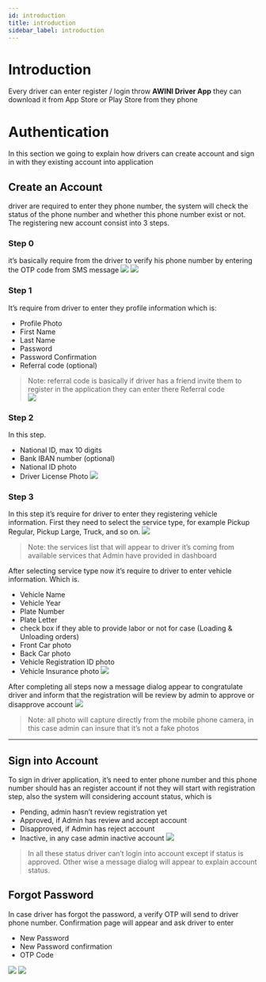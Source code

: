 ```yaml
---
id: introduction
title: introduction
sidebar_label: introduction
---
```


# Introduction
Every driver can enter register / login throw **AWINI Driver App** they can download it from App Store or Play Store from they phone

# Authentication 
In this section we going to explain how drivers can create account and sign in with they existing account into application

## Create an Account
driver  are required to enter they phone number, the system will check the status of the phone number and whether this phone number exist or not. The registering new account consist into 3 steps.

### Step 0
it’s basically require from the driver to verify his phone number by entering the OTP code from SMS message
![](/img/Introduction/phone_field.jpg)
![](/img/Introduction/otp_field.jpg)

### Step 1
It’s require from driver to enter they profile information which is:
* Profile Photo
* First Name
* Last Name
* Password 
* Password Confirmation
* Referral code (optional)
> Note: referral code is basically if driver has a friend invite them to register in the application they can enter there Referral code  
![](/img/Introduction/step1.jpg)

### Step 2
In this step.
* National ID, max 10 digits
* Bank IBAN number (optional)
* National ID photo
* Driver License Photo
![](/img/Introduction/step2.jpg)

### Step 3
In this step it’s require for driver to enter they registering vehicle information. First they need to select the service type, for example Pickup Regular, Pickup Large, Truck, and so on. 
![](/img/Introduction/step3_1.jpg)

> Note: the services list that will appear to driver it’s coming from available services that Admin have provided in dashboard  

After selecting service type now it’s require to driver to enter vehicle
information. Which is.
* Vehicle Name
* Vehicle Year
* Plate Number
* Plate Letter
* check box if they able to provide labor or not for case (Loading & Unloading orders)
* Front Car photo
* Back Car photo
* Vehicle Registration ID photo
* Vehicle Insurance photo
![](/img/Introduction/step3_2.jpg)

After completing all steps now a message dialog appear to congratulate driver and inform that the registration will be review by admin to approve or disapprove account
![](/img/Introduction/step3_3.jpg)
> Note: all photo will capture directly from the mobile phone camera, in this case admin can insure that it’s not a fake photos  

- - - -

## Sign into Account
To sign in driver application, it’s need to enter phone number and this phone number should has an register account if not they will start with registration step, also the system will considering account status, which is
* Pending, admin hasn’t review registration yet
* Approved, if Admin has review and accept account
* Disapproved, if Admin has reject account
* Inactive,  in any case admin inactive account 
![](/img/Introduction/signin.jpg)

> In all these status driver can’t login into account except if status is approved. Other wise a message dialog will appear to explain account status.  

## Forgot Password
In case driver has forgot the password, a verify OTP will send to driver phone number. Confirmation page will appear and ask driver to enter 
* New Password
* New Password confirmation
* OTP Code

![](/img/Introduction/forgot_password_alert.jpg)
![](/img/Introduction/forgot_password_field.jpg)